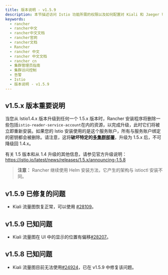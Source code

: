 ```yaml
---
title: 版本说明 - v1.5.9
description: 本节描述访问 Istio 功能所需的权限以及如何配置对 Kiali 和 Jaeger 可视化的访问。默认情况下，只有集群管理员可以为集群启用 Istio、为 Istio 配置资源分配、查看 Prometheus，Grafana，Kiali 和 Jaeger 的 UI。
keywords:
  - rancher
  - rancher中文
  - rancher中文文档
  - rancher官网
  - rancher文档
  - Rancher
  - rancher 中文
  - rancher 中文文档
  - rancher cn
  - 集群管理员指南
  - 集群访问控制
  - 告警
  - Istio
  - 版本说明 - v1.5.9
---
```


## v1.5.x 版本重要说明

当您从 Istio1.4.x 版本升级到任何一个 1.5.x 版本时，Rancher 安装程序将删除一些包括`istio-reader-service-account`在内的资源，以完成升级，此时它们将被立即重新安装。如果您的 Istio 安装使用的是这个服务账户，所有与服务账户绑定的密钥都会被删除。请注意，这将**破坏特定的[多集群部署](https://archive.istio.io/v1.4/docs/setup/install/multicluster/)**，升级为 1.5.x 后，不可降级回 1.4.x。

有关 1.5 版本和从 1.4 升级的其他信息，请参见官方升级说明：https://istio.io/latest/news/releases/1.5.x/announcing-1.5.8

> **注意：** Rancher 继续使用 Helm 安装方法，它产生的架构与 istioctl 安装不同。

## v1.5.9 已修复的问题

- Kiali 流量图恢复正常，可以使用 [#28109](https://github.com/rancher/rancher/issues/28109)。

## v1.5.9 已知问题

- Kiali 流量图在 UI 中的显示的位置有偏移[#28207](https://github.com/rancher/rancher/issues/28207)。

## v1.5.8 已知问题

- Kiali 流量图目前无法使用[#24924](https://github.com/istio/istio/issues/24924)，已在 v1.5.9 中修复该问题。
